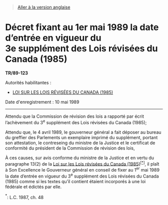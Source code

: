 > [Aller à la version anglaise](/en/Regulations/Statutory%20Instruments/89/123.md)

# Décret fixant au 1er mai 1989 la date d’entrée en vigueur du 3e supplément des Lois révisées du Canada (1985)

**TR/89-123**

Autorités habilitantes : 
- [LOI SUR LES LOIS RÉVISÉES DU CANADA (1985)](/fr/Lois/Lois%20du%20Canada/1985/ch.%2040%20(3e%20suppl.).md)

Date d'enregistrement : 10 mai 1989

----------

Attendu que la Commission de révision des lois a rapporté par écrit l’achèvement du 3<sup>e</sup> supplément des Lois révisées du Canada (1985);

Attendu que, le 4 avril 1989, le gouverneur général a fait déposer au bureau du greffier des Parlements un exemplaire imprimé du supplément, portant son attestation, le contreseing du ministre de la Justice et le certificat de conformité du président de la Commission de révision des lois,

À ces causes, sur avis conforme du ministre de la Justice et en vertu du paragraphe 13(2) de la [Loi sur les Lois révisées du Canada (1985)](/fr/Lois/Lois%20du%20Canada/1985/ch.%2040%20(3e%20suppl.).md)<sup><a href='#nbp_1f'>[*]</a></sup>, il plaît à Son Excellence le Gouverneur général en conseil de fixer au 1<sup>er</sup> mai 1989 la date d’entrée en vigueur du 3<sup>e</sup> supplément des Lois révisées du Canada (1985) comme si les textes qu’il contient étaient incorporés à une loi fédérale et édictés par elle.

<a name='nbp_1f'><sup>*</sup></a>: L.C. 1987, ch. 48<br />


